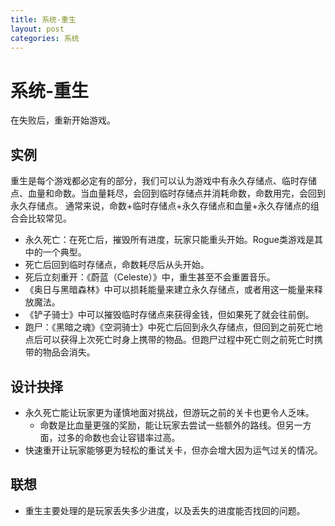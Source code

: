 ```yaml
---
title: 系统-重生
layout: post
categories: 系统
---
```


# 系统-重生
在失败后，重新开始游戏。

## 实例
重生是每个游戏都必定有的部分，我们可以认为游戏中有永久存储点、临时存储点、血量和命数。当血量耗尽，会回到临时存储点并消耗命数，命数用完，会回到永久存储点。
通常来说，命数+临时存储点+永久存储点和血量+永久存储点的组合会比较常见。

- 永久死亡：在死亡后，摧毁所有进度，玩家只能重头开始。Rogue类游戏是其中的一个典型。
- 死亡后回到临时存储点，命数耗尽后从头开始。
- 死后立刻重开：《蔚蓝（Celeste）》中，重生甚至不会重置音乐。
- 《奥日与黑暗森林》中可以损耗能量来建立永久存储点，或者用这一能量来释放魔法。
- 《铲子骑士》中可以摧毁临时存储点来获得金钱，但如果死了就会往前倒。
- 跑尸：《黑暗之魂》《空洞骑士》中死亡后回到永久存储点，但回到之前死亡地点后可以获得上次死亡时身上携带的物品。但跑尸过程中死亡则之前死亡时携带的物品会消失。

## 设计抉择
- 永久死亡能让玩家更为谨慎地面对挑战，但游玩之前的关卡也更令人乏味。
    - 命数是比血量更强的奖励，能让玩家去尝试一些额外的路线。但另一方面，过多的命数也会让容错率过高。
- 快速重开让玩家能够更为轻松的重试关卡，但亦会增大因为运气过关的情况。

## 联想
- 重生主要处理的是玩家丢失多少进度，以及丢失的进度能否找回的问题。